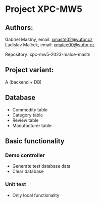 # Project XPC-MW5

## Authors: 
Gabriel Mastný, email: xmastn02@vutbr.cz  
Ladislav Malček, email: xmalce00@vutbr.cz

Repository: xpc-mw5-2023-malce-mastn

## Project variant:
A (backend + DB)

## Database
* Commodity table
* Category table
* Review table
* Manufacturer table

## Basic functionality

### Demo controller
* Generate test database data
* Clear database

### Unit test
* Only local functionality

